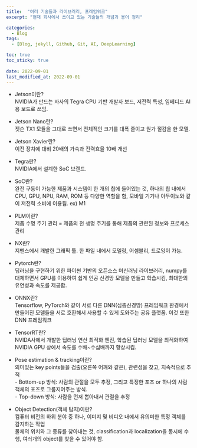 ```yaml
---
title:  "여러 기술들과 라이브러리, 프레임워크"
excerpt: "현재 회사에서 쓰이고 있는 기술들의 개념과 용어 정리"

categories:
  - Blog
tags:
  - [Blog, jekyll, Github, Git, AI, DeepLearning]

toc: true
toc_sticky: true
 
date: 2022-09-01
last_modified_at: 2022-09-01
---
```

- Jetson이란?
<br>NVIDIA가 만드는 자사의 Tegra CPU 기반 개발자 보드, 저전력 특성, 임베디드 AI용 보드로 쓰임.

- Jetson Nano란?
<br>젯슨 TX1 모듈을 그대로 쓰면서 전체적인 크기를 대폭 줄이고 원가 절감을 한 모델.

- Jetson Xavier란?
<br>이전 장치에 대비 20배의 가속과 전력효율 10배 개선

- Tegra란?
<br>NVIDIA에서 설계한 SoC 브랜드.

- SoC란?
<br>완전 구동이 가능한 제품과 시스템이 한 개의 칩에 들어있는 것, 하나의 칩 내에서 CPU, GPU, NPU, RAM, ROM 등 다양한 역할을 함, 모바일 기기나 아두이노와 같이 저전력 소비에 이용됨. ex) M1

- PLM이란? 
<br>제품 수명 주기 관리 = 제품의 전 생명 주기를 통해 제품의 관련된 정보와 프로세스 관리

- NX란?
<br>지멘스에서 개발한 그래픽 툴. 한 파일 내에서 모델링, 어셈블리, 드로잉이 가능.

- Pytorch란?
<br>딥러닝을 구현하기 위한 파이썬 기반의 오픈소스 머신러닝 라이브러리, numpy를 대체하면서 GPU를 이용하여 쉽게 인공 신경망 모델을 만들고 학습시킴, 최대한의 유연성과 속도를 제공함.

- ONNX란?
<br>Tensorflow, PyTorch와 같이 서로 다른 DNN(심층신경망) 프레임워크 환경에서 만들어진 모델들을 서로 호환해서 사용할 수 있게 도와주는 공유 플랫폼. 이것 또한 DNN 프레임워크

- TensorRT란?
<br>NVIDA사에서 개발한 딥러닝 연산 최적화 엔진, 학습된 딥러닝 모델을 최적화하여 NVIDIA GPU 상에서 속도를 수배~수십배까지 향상시킴.

- Pose estimation & tracking이란?
<br>의미있는 key points들을 검출(오른쪽 어깨와 같은), 관련성을 찾고, 지속적으로 추적
<br>\- Bottom-up 방식: 사람의 관절을 모두 추정, 그리고 특정한 포즈 or 하나의 사람 객체의 포즈로 그룹지어주는 방식.
<br>\- Top-down 방식: 사람을 먼저 뽑아내서 관절을 추정

- Object Detection(객체 탐지)이란?
<br>컴퓨터 비전의 하위 분야 중 하나, 이미지 및 비디오 내에서 유의미한 특정 객체를 감지하는 작업
<br>물체의 위치와 그 종류를 찾아내는 것, classification과 localization을 동시에 수행, 여러개의 object를 찾을 수 있어야 함. 
